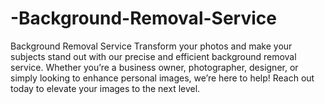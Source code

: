 # -Background-Removal-Service
 Background Removal Service Transform your photos and make your subjects stand out with our precise and efficient background removal service. Whether you’re a business owner, photographer, designer, or simply looking to enhance personal images, we’re here to help! Reach out today to elevate your images to the next level.
